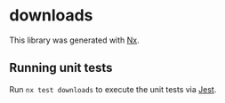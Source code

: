 # downloads

This library was generated with [Nx](https://nx.dev).

## Running unit tests

Run `nx test downloads` to execute the unit tests via [Jest](https://jestjs.io).

